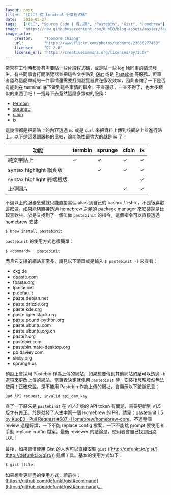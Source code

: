 ```yaml
---
layout: post
title:  "[CLI] 從 terminal 分享程式碼"
date:   2016-05-27
tags:   ["CLI", "Source Code | 程式碼", "Pastebin", "Gist", "Homebrew"]
image:  "https://raw.githubusercontent.com/KuoE0/blog-assets/master/feature-photos/2016-05-27-cli-share-source-code-from-terminal.jpg"
image_info:
    creator:     "Toomore Chiang"
    url:         "https://www.flickr.com/photos/toomore/23066277453"
    license:     "CC 2.0"
    license_url: "https://creativecommons.org/licenses/by/2.0/"
---
```


常常在工作時都會有需要貼一些片段程式碼，或是貼一些 log 給同事的情況發生。有些同事會打開瀏覽器並把這些文字貼到 [Gist](https://gist.github.com/) 或是 [Pastebin](http://pastebin.com/) 等服務。但筆者認為這麼單純的一件事情還需要打開瀏覽器實在很沒效率，因此查詢了一下是否有能夠在 terminal 底下做到這些事情的指令。不查還好，一查不得了，也太多類似的東西了吧！一搜尋下去竟然這麼多類似的服務：

- [termbin](http://www.termbin.com/)
- [sprunge](http://sprunge.us/)
- [clbin](https://clbin.com/)
- [ix](http://ix.io/)

這幾個都是把要貼上的內容透過 `nc` 或是 `curl` 來把資料上傳到該網站上並進行貼上。以下是這幾個服務的比較，論功能性最強大的就是 ix 了！

功能                      | termbin | sprunge | clbin | ix
--------------------------|---------|---------|-------|---
純文字貼上                | ✓       | ✓       | ✓     | ✓
syntax highlight 網頁版   |         | ✓       | ✓     | ✓
syntax highlight 終端機版 |         |         |       | ✓
上傳圖片                  |	        |         | ✓     | ✓

不過以上的服務感覺就只能直接寫個 alias 到自己的 bashrc / zshrc，不是很喜歡這麼做。如果能夠直接透過 homebrew 之類的 package manager 來安裝還是比較喜歡些，於是又找到了一個叫做 `pastebinit` 的指令。這個指令可以直接透過 homebrew 安裝：

```
$ brew install pastebinit
```

`pastebinit` 的使用方式也很簡單：

```
$ <command> | pastebinit
```

而且它支援的網站非常多，請見以下清單或是輸入 `$ pastebinit -l` 來查看：

- cxg.de
- dpaste.com
- fpaste.org
- lpaste.net
- p.defau.lt
- paste.debian.net
- paste.drizzle.org
- paste.kde.org
- paste.openstack.org
- paste.pound-python.org
- paste.ubuntu.com
- paste.ubuntu.org.cn
- paste2.org
- pastebin.com
- pastebin.mate-desktop.org
- pb.daviey.com
- slexy.org
- sprunge.us

預設上會採用 Pastebin 作為上傳的網站，如果想要傳到其他網站的話可以透過 `-b` 選項來更改上傳的網站。當筆者決定就使用 `pastebinit` 時，安裝後發現竟然無法使用！正確來說，是不能用 Pastebin 作為上傳的網址，會顯示以下錯誤訊息：

```
Bad API request, invalid api_dev_key
```

查了一下原來是 `pastebinit` 在 v1.4.1 版的 API token 有問題，需要更新到 v1.5 版才有修正。於是就發了人生中第一個 Homebrew 的 PR，請見：[pastebinit 1.5 by KuoE0 · Pull Request #687 · Homebrew/homebrew-core](https://github.com/Homebrew/homebrew-core/pull/687)。不過整個 review 過程好煩，一下不能 replace config 檔案，一下不能跳 prompt 要使用者手動 replace config 檔案。最後 reviewer 的結論是，使用者會自己找到出路 LOL！

最後，如果習慣使用 Gist 的人也可以直接安裝 `gist` ([http://defunkt.io/gist/](http://defunkt.io/gist/)) 這個工具。基本的使用方式如下：

```
$ gist [file]
```

如果想看更詳盡的使用方式，請前往：[https://github.com/defunkt/gist#command](https://github.com/defunkt/gist#command)。
